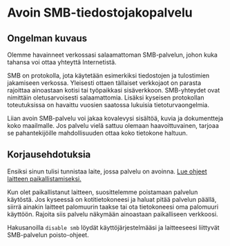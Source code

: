 # Avoin SMB-tiedostojakopalvelu

## Ongelman kuvaus

Olemme havainneet verkossasi salaamattoman SMB-palvelun, johon kuka tahansa voi ottaa yhteyttä Internetistä.

SMB on protokolla, jota käytetään esimerkiksi tiedostojen ja tulostimien jakamiseen verkossa. Yleisesti ottaen tällaiset verkkojaot on parasta rajoittaa ainoastaan kotisi tai työpaikkasi sisäverkkoon. SMB-yhteydet ovat nimittäin oletusarvoisesti salaamattomia. Lisäksi kyseisen protokollan toteutuksissa on havaittu vuosien saatossa lukuisia tietoturvaongelmia.

Liian avoin SMB-palvelu voi jakaa kovalevysi sisältöä, kuvia ja dokumentteja koko maailmalle. Jos palvelu vielä sattuu olemaan haavoittuvainen, tarjoaa se pahantekijöille mahdollisuuden ottaa koko tietokone haltuun.

## Korjausehdotuksia

Ensiksi sinun tulisi tunnistaa laite, jossa palvelu on avoinna. [Lue ohjeet laitteen paikallistamiseksi.](../locate.md)

Kun olet paikallistanut laitteen, suosittelemme poistamaan palvelun käytöstä. Jos kyseessä on kotitietokoneesi ja haluat pitää palvelun päällä, siirrä ainakin laitteet palomuurin taakse tai ota tietokoneesi oma palomuuri käyttöön. Rajoita siis palvelu näkymään ainoastaan paikalliseen verkkoosi.

Hakusanoilla `disable smb` löydät käyttöjärjestelmääsi ja laitteeseesi liittyvät SMB-palvelun poisto-ohjeet.
